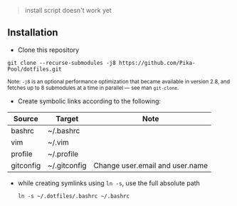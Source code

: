 > install script doesn't work yet

## Installation
- Clone this repository
```shell
git clone --recurse-submodules -j8 https://github.com/Pika-Pool/dotfiles.git
```
<sup>Note: `-j8` is an optional performance optimization that became available in version 2.8, and fetches up to 8 submodules at a time in parallel — see man `git-clone`.</sup>

- Create symbolic links according to the following:

| Source    	| Target       	| Note                            	|
|-----------	|--------------	|---------------------------------	|
| bashrc    	| ~/.bashrc    	|                                 	|
| vim       	| ~/.vim       	|                                 	|
| profile   	| ~/.profile   	|                                 	|
| gitconfig 	| ~/.gitconfig 	| Change user.email and user.name 	|
- while creating symlinks using `ln -s`, use the full absolute path
	``` shell
	ln -s ~/.dotfiles/.bashrc ~/.bashrc
	```
